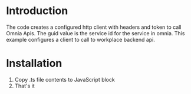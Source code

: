 # Introduction
The code creates a configured http client with headers and token to call Omnia Apis. The guid value is the service id for the service in omnia. This example configures a client to call to workplace backend api.

# Installation

1. Copy .ts file contents to JavaScript block
2. That's it